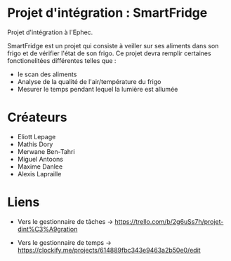 # Projet d'intégration : SmartFridge
Projet d'intégration à l'Ephec.

SmartFridge est un projet qui consiste à veiller sur ses aliments dans son frigo et de vérifier l'état de son frigo. Ce projet devra remplir certaines fonctionelitées différentes telles que : 

* le scan des aliments
* Analyse de la qualité de l'air/température du frigo
* Mesurer le temps pendant lequel la lumière est allumée

# Créateurs 

* Eliott Lepage
* Mathis Dory
* Merwane Ben-Tahri
* Miguel Antoons
* Maxime Danlee
* Alexis Lapraille


# Liens

* Vers le gestionnaire de tâches
-> https://trello.com/b/2g6uSs7h/projet-dint%C3%A9gration

* Vers le gestionnaire de temps
-> https://clockify.me/projects/614889fbc343e9463a2b50e0/edit





